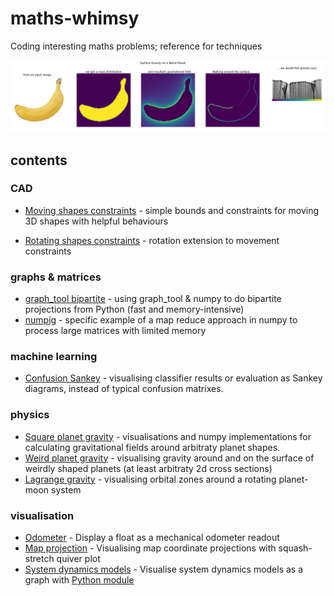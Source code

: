 # maths-whimsy
Coding interesting maths problems; reference for techniques

![gravity around a weird planet](physics/weird_planet_gravity.png)

## contents

### CAD
* [Moving shapes constraints](cad/moving_shapes_constraints.ipynb) - simple bounds and constraints for moving 3D shapes with helpful behaviours

* [Rotating shapes constraints](cad/rotating_shapes_constraints.ipynb) - rotation extension to movement constraints

### graphs & matrices

* [graph_tool bipartite](graph/graph_tool_bipartite.ipynb) - using graph_tool & numpy to do bipartite projections from Python (fast and memory-intensive)
* [numpig](graph/numpig.ipynb) - specific example of a map reduce approach in numpy to process large matrices with limited memory

### machine learning
* [Confusion Sankey](ml/confusion_sankey.ipynb) - visualising classifier results or evaluation as Sankey diagrams, instead of typical confusion matrixes.

### physics
* [Square planet gravity](physics/square_planet_gravity.ipynb) - visualisations and numpy implementations for calculating gravitational fields around arbitraty planet shapes.
* [Weird planet gravity](physics/weird_planet_gravity.ipynb) - visualising gravity around and on the surface of weirdly shaped planets (at least arbitraty 2d cross sections)
* [Lagrange gravity](physics/gravity_lagrange.ipynb) - visualising orbital zones around a rotating planet-moon system

### visualisation

* [Odometer](vis/odometer.ipynb) - Display a float as a mechanical odometer readout
* [Map projection](vis/map_projection_vis.ipynb) - Visualising map coordinate projections with squash-stretch quiver plot
* [System dynamics models](vis/sd_model_vis.ipynb) - Visualise system dynamics models as a graph with [Python module](vis/sdmdlvis.py)

